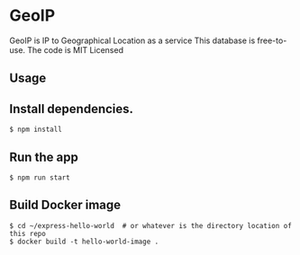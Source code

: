 # GeoIP
GeoIP is IP to Geographical Location as a service
This database is free-to-use.
The code is MIT Licensed
## Usage
## Install dependencies.

```
$ npm install
```

## Run the app

```
$ npm run start
```

## Build Docker image

```
$ cd ~/express-hello-world  # or whatever is the directory location of this repo
$ docker build -t hello-world-image .
```




